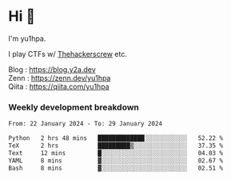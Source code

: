 # Hi 👋

I'm yu1hpa.

I play CTFs w/ [Thehackerscrew](https://www.thehackerscrew.team/) etc.

Blog : https://blog.y2a.dev  
Zenn : https://zenn.dev/yu1hpa  
Qiita : https://qiita.com/yu1hpa  

### Weekly development breakdown

<!--START_SECTION:waka-->

```txt
From: 22 January 2024 - To: 29 January 2024

Python   2 hrs 48 mins   █████████████░░░░░░░░░░░░   52.22 %
TeX      2 hrs           █████████▒░░░░░░░░░░░░░░░   37.35 %
Text     12 mins         █░░░░░░░░░░░░░░░░░░░░░░░░   04.03 %
YAML     8 mins          ▓░░░░░░░░░░░░░░░░░░░░░░░░   02.67 %
Bash     8 mins          ▓░░░░░░░░░░░░░░░░░░░░░░░░   02.51 %
```

<!--END_SECTION:waka-->

